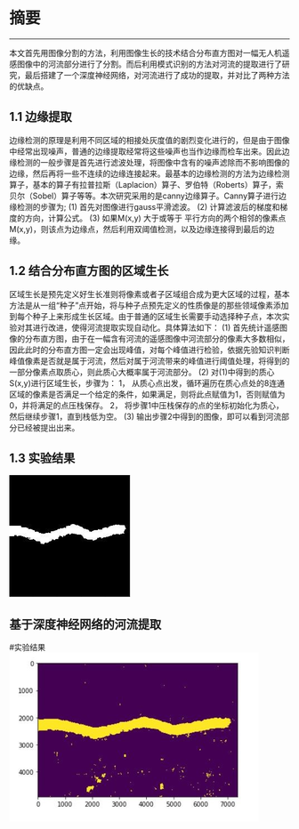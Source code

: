 # 摘要
-------
本文首先用图像分割的方法，利用图像生长的技术结合分布直方图对一幅无人机遥感图像中的河流部分进行了分割。而后利用模式识别的方法对河流的提取进行了研究，最后搭建了一个深度神经网络，对河流进行了成功的提取，并对比了两种方法的优缺点。
## 1.1 边缘提取
边缘检测的原理是利用不同区域的相接处灰度值的剧烈变化进行的，但是由于图像中经常出现噪声，普通的边缘提取经常将这些噪声也当作边缘而检车出来。因此边缘检测的一般步骤是首先进行滤波处理，将图像中含有的噪声滤除而不影响图像的边缘，然后再将一些不连续的边缘连接起来。最基本的边缘检测的方法为边缘检测算子，基本的算子有拉普拉斯（Laplacion）算子、罗伯特（Roberts）算子，索贝尔（Sobel）算子等等。本次研究采用的是canny边缘算子。Canny算子进行边缘检测的步骤为;
(1)	首先对图像进行gauss平滑滤波。
(2)	计算滤波后的梯度和梯度的方向，计算公式。 
(3)	如果M(x,y) 大于或等于 平行方向的两个相邻的像素点M(x,y)，则该点为边缘点，然后利用双阈值检测，以及边缘连接得到最后的边缘。
## 1.2 结合分布直方图的区域生长
区域生长是预先定义好生长准则将像素或者子区域组合成为更大区域的过程，基本方法是从一组“种子”点开始，将与种子点预先定义的性质像是的那些领域像素添加到每个种子上来形成生长区域。由于普通的区域生长需要手动选择种子点，本次实验对其进行改进，使得河流提取实现自动化。具体算法如下：
(1)	首先统计遥感图像的分布直方图，由于在一幅含有河流的遥感图像中河流部分的像素大多数相似，因此此时的分布直方图一定会出现峰值，对每个峰值进行检验，依据先验知识判断峰值像素是否就是属于河流，然后对属于河流带来的峰值进行阈值处理，将得到的一部分像素点取质心，则此质心大概率属于河流部分。
(2)	对(1)中得到的质心S(x,y)进行区域生长，步骤为：
1，	从质心点出发，循环遍历在质心点处的8连通区域的像素是否满足一个给定的条件，如果满足，则将此点赋值为1，否则赋值为0，并将满足的点压栈保存。
2，	将步骤1中压栈保存的点的坐标初始化为质心，然后继续步骤1，直到栈低为空。
(3)	输出步骤2中得到的图像，即可以看到河流部分已经被提出出来。
## 1.3 实验结果
![cmd-markdown-logo](https://github.com/scri/riverExtract/blob/master/picture/3.jpg)
##	基于深度神经网络的河流提取
#实验结果
![cmd-markdown-logo](https://github.com/scri/riverExtract/blob/master/picture/5.jpg)
